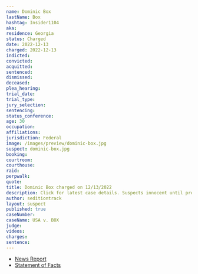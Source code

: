 ```yaml
---
name: Dominic Box
lastName: Box
hashtag: Insider1104
aka:
residence: Georgia
status: Charged
date: 2022-12-13
charged: 2022-12-13
indicted:
convicted:
acquitted:
sentenced:
dismissed:
deceased:
plea_hearing:
trial_date:
trial_type:
jury_selection:
sentencing:
status_conference:
age: 30
occupation:
affiliations:
jurisdiction: Federal
image: /images/preview/dominic-box.jpg
suspect: dominic-box.jpg
booking:
courtroom:
courthouse:
raid:
perpwalk:
quote:
title: Dominic Box charged on 12/13/2022
description: Click for latest case details. Suspects innocent until proven guilty.
author: seditiontrack
layout: suspect
published: true
caseNumber: 
caseName: USA v. BOX
judge:
videos:
charges:
sentence:
---
```

- [News Report](https://www.gpb.org/news/2021/01/11/savannah-car-salesman-fired-over-actions-at-us-capitol)
- [Statement of Facts](https://storage.courtlistener.com/recap/gov.uscourts.dcd.250226/gov.uscourts.dcd.250226.1.1.pdf)
